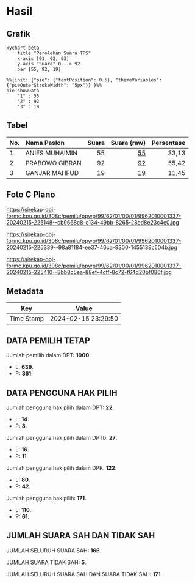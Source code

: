 # Hasil

## Grafik

```mermaid
xychart-beta
    title "Perolehan Suara TPS"
    x-axis [01, 02, 03]
    y-axis "Suara" 0 --> 92
    bar [55, 92, 19]
```

```mermaid
%%{init: {"pie": {"textPosition": 0.5}, "themeVariables": {"pieOuterStrokeWidth": "5px"}} }%%
pie showData
    "1" : 55
    "2" : 92
    "3" : 19
```

## Tabel

| No. | Nama Paslon    | Suara | Suara (raw) | Persentase |
|:--- |:-------------- | -----:| -----------:| ----------:|
| 1   | ANIES MUHAIMIN | 55    | [55][p-1]   | 33,13      |
| 2   | PRABOWO GIBRAN | 92    | [92][p-2]   | 55,42      |
| 3   | GANJAR MAHFUD  | 19    | [19][p-3]   | 11,45      |


[p-1]: https://github.com/gigit-pemilu/pemilu-2024-99-luar-negeri/blob/main/pilpres/hitung-suara/sub/99-luar-negeri/sub/62-kuala-lumpur-malaysia/sub/01-kuala-lumpur-malaysia/sub/0001-kuala-lumpur-malaysia/sub/337-tps-024/sub/paslon-1.txt
[p-2]: https://github.com/gigit-pemilu/pemilu-2024-99-luar-negeri/blob/main/pilpres/hitung-suara/sub/99-luar-negeri/sub/62-kuala-lumpur-malaysia/sub/01-kuala-lumpur-malaysia/sub/0001-kuala-lumpur-malaysia/sub/337-tps-024/sub/paslon-2.txt
[p-3]: https://github.com/gigit-pemilu/pemilu-2024-99-luar-negeri/blob/main/pilpres/hitung-suara/sub/99-luar-negeri/sub/62-kuala-lumpur-malaysia/sub/01-kuala-lumpur-malaysia/sub/0001-kuala-lumpur-malaysia/sub/337-tps-024/sub/paslon-3.txt

## Foto C Plano

https://sirekap-obj-formc.kpu.go.id/308c/pemilu/ppwp/99/62/01/00/01/9962010001337-20240215-225148--cb9668c8-c134-49bb-8265-28ed8e23c4e0.jpg

https://sirekap-obj-formc.kpu.go.id/308c/pemilu/ppwp/99/62/01/00/01/9962010001337-20240215-225339--98a81184-ee37-46ca-9300-1455139c504b.jpg

https://sirekap-obj-formc.kpu.go.id/308c/pemilu/ppwp/99/62/01/00/01/9962010001337-20240215-225410--8bb8c5ea-88ef-4cff-8c72-f64d20bf086f.jpg


## Metadata

| Key        | Value               |
| ---------- | ------------------- |
| Time Stamp | 2024-02-15 23:29:50 |


## DATA PEMILIH TETAP

Jumlah pemilih dalam DPT: **1000**.
 * L: **639**.
 * P: **361**.

## DATA PENGGUNA HAK PILIH

Jumlah pengguna hak pilih dalam DPT: **22**.
 * L: **14**.
 * P: **8**.

Jumlah pengguna hak pilih dalam DPTb: **27**.
 * L: **16**.
 * P: **11**.

Jumlah pengguna hak pilih dalam DPK: **122**.
 * L: **80**.
 * P: **42**.

Jumlah pengguna hak pilih: **171**.
 * L: **110**.
 * P: **61**.

## JUMLAH SUARA SAH DAN TIDAK SAH

JUMLAH SELURUH SUARA SAH: **166**.

JUMLAH SUARA TIDAK SAH: **5**.

JUMLAH SELURUH SUARA SAH DAN SUARA TIDAK SAH: **171**.



